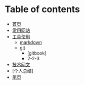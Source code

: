 # Table of contents

* [首页](README.md)
* [常用网站](link.md)
* [工具使用](tool/hotkey.md)
  * [markdown](seconde/little1.md)
  * [git](seconde/little22/README.md)
    * [gitbook]
    * 2-2-3
* [技术网文](thredd.md)
* [个人总结]
* [尾页](READ.md)

